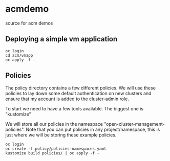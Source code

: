 # acmdemo
source for acm demos

## Deploying a simple vm application

```
oc login
cd acm/vmapp
oc apply -f .
```



## Policies

The policy directory contains a few different policies. We will use these policies to lay down some default authentication on new clusters and ensure that my account is added to the cluster-admin role.

To start we need to have a few tools available. The biggest one is "kustomize"

We will store all our policies in the namespace "open-cluster-management-policies".  Note that you can put policies in any project/namespace, this is just where we will be storing these example policies.

```
oc login
oc create -f policy/policies-namespaces.yaml
kustomize build policies/ | oc apply -f -
```

